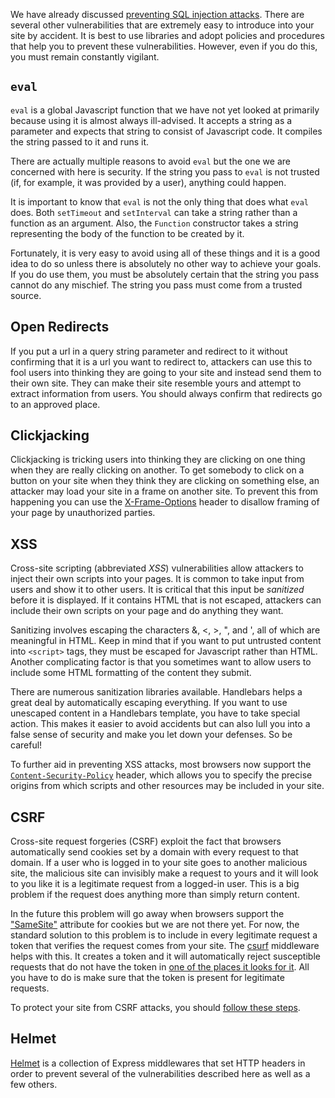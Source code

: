 We have already discussed <a href="https://github.com/spicedacademy/fullstackcohort1/tree/master/wk7_node_postgres#important-note-about-preventing-sql-injection">preventing SQL injection attacks</a>. There are several other vulnerabilities that are extremely easy to introduce into your site by accident. It is best to use libraries and adopt policies and procedures that help you to prevent these vulnerabilities. However, even if you do this, you must remain constantly vigilant.

## `eval`

`eval` is a global Javascript function that we have not yet looked at primarily because using it is almost always ill-advised. It accepts a string as a parameter and expects that string to consist of Javascript code. It compiles the string passed to it and runs it.

There are actually multiple reasons to avoid `eval` but the one we are concerned with here is security. If the string you pass to `eval` is not trusted (if, for example, it was provided by a user), anything could happen.

It is important to know that `eval` is not the only thing that does what `eval` does. Both `setTimeout` and `setInterval` can take a string rather than a function as an argument. Also, the `Function` constructor takes a string representing the body of the function to be created by it.

Fortunately, it is very easy to avoid using all of these things and it is a good idea to do so unless there is absolutely no other way to achieve your goals. If you do use them, you must be absolutely certain that the string you pass cannot do any mischief. The string you pass must come from a trusted source.

## Open Redirects

If you put a url in a query string parameter and redirect to it without confirming that it is a url you want to redirect to, attackers can use this to fool users into thinking they are going to your site and instead send them to their own site. They can make their site resemble yours and attempt to extract information from users. You should always confirm that redirects go to an approved place.

## Clickjacking

Clickjacking is tricking users into thinking they are clicking on one thing when they are really clicking on another. To get somebody to click on a button on your site when they think they are clicking on something else, an attacker may load your site in a frame on another site. To prevent this from happening you can use the <a href="https://developer.mozilla.org/en-US/docs/Web/HTTP/Headers/X-Frame-Options">X-Frame-Options</a> header to disallow framing of your page by unauthorized parties.

## XSS

Cross-site scripting (abbreviated _XSS_) vulnerabilities allow attackers to inject their own scripts into your pages. It is common to take input from users and show it to other users. It is critical that this input be _sanitized_ before it is displayed. If it contains HTML that is not escaped, attackers can include their own scripts on your page and do anything they want.

Sanitizing involves escaping the characters &, <, >, ", and ', all of which are meaningful in HTML. Keep in mind that if you want to put untrusted content into `<script>` tags, they must be escaped for Javascript rather than HTML. Another complicating factor is that you sometimes want to allow users to include some HTML formatting of the content they submit.

There are numerous sanitization libraries available. Handlebars helps a great deal by automatically escaping everything. If you want to use unescaped content in a Handlebars template, you have to take special action. This makes it easier to avoid accidents but can also lull you into a false sense of security and make you let down your defenses. So be careful!

To further aid in preventing XSS attacks, most browsers now support the <a href="https://developer.mozilla.org/en/docs/Web/Security/CSP/CSP_policy_directives">`Content-Security-Policy`</a> header, which allows you to specify the precise origins from which scripts and other resources may be included in your site.

## CSRF

Cross-site request forgeries (CSRF) exploit the fact that browsers automatically send cookies set by a domain with every request to that domain. If a user who is logged in to your site goes to another malicious site, the malicious site can invisibly make a request to yours and it will look to you like it is a legitimate request from a logged-in user. This is a big problem if the request does anything more than simply return content.

In the future this problem will go away when browsers support the ["SameSite"](https://tools.ietf.org/html/draft-ietf-httpbis-cookie-same-site-00#section-3.2) attribute for cookies but we are not there yet. For now, the standard solution to this problem is to include in every legitimate request a token that verifies the request comes from your site. The <a href="https://github.com/expressjs/csurf">csurf</a> middleware helps with this. It creates a token and it will automatically reject susceptible requests that do not have the token in <a href="https://github.com/expressjs/csurf#value">one of the places it looks for it</a>. All you have to do is make sure that the token is present for legitimate requests.

To protect your site from CSRF attacks, you should [follow these steps](../csrf).

## Helmet
[Helmet](https://github.com/helmetjs/helmet) is a collection of Express middlewares that set HTTP headers in order to prevent several of the vulnerabilities described here as well as a few others. 

